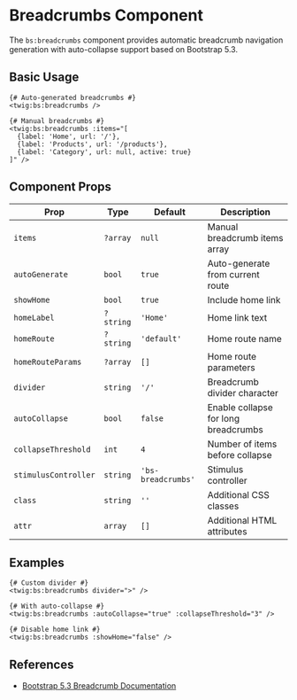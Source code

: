 # Breadcrumbs Component

The `bs:breadcrumbs` component provides automatic breadcrumb navigation generation with auto-collapse support based on Bootstrap 5.3.

## Basic Usage

```twig
{# Auto-generated breadcrumbs #}
<twig:bs:breadcrumbs />

{# Manual breadcrumbs #}
<twig:bs:breadcrumbs :items="[
  {label: 'Home', url: '/'},
  {label: 'Products', url: '/products'},
  {label: 'Category', url: null, active: true}
]" />
```

## Component Props

| Prop | Type | Default | Description |
|------|------|---------|-------------|
| `items` | `?array` | `null` | Manual breadcrumb items array |
| `autoGenerate` | `bool` | `true` | Auto-generate from current route |
| `showHome` | `bool` | `true` | Include home link |
| `homeLabel` | `?string` | `'Home'` | Home link text |
| `homeRoute` | `?string` | `'default'` | Home route name |
| `homeRouteParams` | `?array` | `[]` | Home route parameters |
| `divider` | `string` | `'/'` | Breadcrumb divider character |
| `autoCollapse` | `bool` | `false` | Enable collapse for long breadcrumbs |
| `collapseThreshold` | `int` | `4` | Number of items before collapse |
| `stimulusController` | `string` | `'bs-breadcrumbs'` | Stimulus controller |
| `class` | `string` | `''` | Additional CSS classes |
| `attr` | `array` | `[]` | Additional HTML attributes |

## Examples

```twig
{# Custom divider #}
<twig:bs:breadcrumbs divider=">" />

{# With auto-collapse #}
<twig:bs:breadcrumbs :autoCollapse="true" :collapseThreshold="3" />

{# Disable home link #}
<twig:bs:breadcrumbs :showHome="false" />
```

## References

- [Bootstrap 5.3 Breadcrumb Documentation](https://getbootstrap.com/docs/5.3/components/breadcrumb/)
